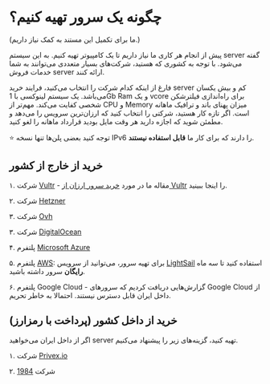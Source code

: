 # چگونه یک سرور تهیه کنیم؟

(ما برای تکمیل این مستند به کمک نیاز داریم.)

پیش از انجام هر کاری ما نیاز داریم تا یک کامپیوتر تهیه کنیم. به این سیستم server گفته می‌شود. با توجه به کشوری که هستید، شرکت‌های بسیار متعددی می‌توانند به شما خدمات فروش server ارائه کنند.

فارغ از اینکه کدام شرکت را انتخاب می‌کنید، فرایند خرید server کم و بیش یکسان می‌باشد. یک سیستم لینوکسی با 1Gb Ram و یک vcore برای راه‌اندازی فیلترشکن شخصی کفایت می‌کند. مهم‌تر از CPU و Memory میزان پهنای باند و ترافیک ماهانه است. اگر تازه کار هستید، شرکتی را انتخاب کنید که ارزان‌ترین سرویس را می‌دهد و مطمئن شوید که اجازه دارید هر وقت مایل بودید قرارداد ماهانه را لغو کنید.

:star:
توجه کنید بعضی پلن‌ها تنها نسخه IPv6 را دارند که برای کار ما **قابل استفاده نیستند**.


## خرید از خارج از کشور

۱. شرکت [Vultr](https://www.vultr.com) - مقاله ما در مورد [خرید سرور ارزان از Vultr](https://github.com/iranxray/hope/blob/main/buy-server-vultr.md) را اینجا ببینید.

۲. شرکت [Hetzner](https://www.hetzner.com)

۳. شرکت [Ovh](https://www.ovhcloud.com) 

۳. شرکت [DigitalOcean](https://www.digitalocean.com)

۴. پلتفرم [Microsoft Azure](https://ms.portal.azure.com)

۵. پلتفرم [AWS]():  برای تهیه سرور، می‌توانید از سرویس [LightSail](https://lightsail.aws.amazon.com/ls/webapp/create/instance) استفاده کنید تا سه ماه **رایگان** سرور داشته باشید.

۶. پلتفرم Google Cloud - گزارش‌هایی دریافت کردیم که سرور‌های Google Cloud از داخل ایران قابل دسترس نیستند. احتمالا به خاطر تحریم.

## خرید از داخل کشور (پرداخت با رمزارز)
اگر از داخل ایران می‌خواهید server تهیه کنید، گزینه‌های زیر را پیشنهاد می‌کنیم.

۱. شرکت [Privex.io](https://privex.io)

۲. شرکت [1984](https://1984.hosting)
